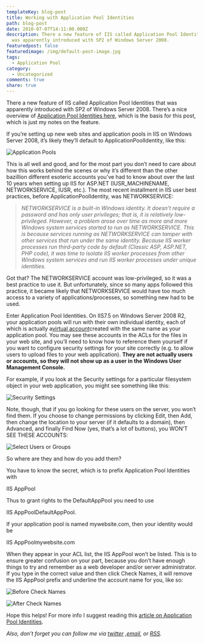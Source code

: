 ```yaml
---
templateKey: blog-post
title: Working with Application Pool Identities
path: blog-post
date: 2010-07-07T14:11:00.000Z
description: There a new feature of IIS called Application Pool Identities that
  was apparently introduced with SP2 of Windows Server 2008.
featuredpost: false
featuredimage: /img/default-post-image.jpg
tags:
  - Application Pool
category:
  - Uncategorized
comments: true
share: true
---
```

There a new feature of IIS called Application Pool Identities that was apparently introduced with SP2 of Windows Server 2008. There’s a nice overview of [Application Pool Identities here](http://learn.iis.net/page.aspx/624/application-pool-identities), which is the basis for this post, which is just my notes on the feature.

If you’re setting up new web sites and application pools in IIS on Windows Server 2008, it’s likely they’ll default to ApplicationPoolIdentity, like this:

![Application Pools](https://stevesmithblog.com/files/media/image/WindowsLiveWriter/WorkingwithApplicationPoolIdentities_F2DF/image_3.png "Application Pools")

This is all well and good, and for the most part you don’t need to care about how this works behind the scenes or why it’s different than the other bazillion different esoteric accounts you’ve had to know about over the last 10 years when setting up IIS for ASP.NET (IUSR_MACHINENAME, NETWORKSERVICE, IUSR, etc.). The most recent installment in IIS user best practices, before ApplicationPoolIdentity, was NETWORKSERVICE:

> *NETWORKSERVICE is a built-in Windows identity. It doesn’t require a password and has only user privileges; that is, it is relatively low-privileged. However, a problem arose over time as more and more Windows system services started to run as NETWORKSERVICE. This is because services running as NETWORKSERVICE can tamper with other services that run under the same identity. Because IIS worker processes run third-party code by default (Classic ASP, ASP.NET, PHP code), it was time to isolate IIS worker processes from other Windows system services and run IIS worker processes under unique identities.*

Got that? The NETWORKSERVICE account was low-privileged, so it was a best practice to use it. But unfortunately, since so many apps followed this practice, it became likely that NETWORKSERVICE would have too much access to a variety of applications/processes, so something new had to be used.

Enter Application Pool Identities. On IIS7.5 on Windows Server 2008 R2, your application pools will run with their own individual identity, each of which is actually a[virtual account](http://technet.microsoft.com/en-us/library/dd548356.aspx)created with the same name as your application pool. You may see these accounts in the ACLs for the files in your web site, and you’ll need to know how to reference them yourself if you want to configure security settings for your site correctly (e.g. to allow users to upload files to your web application). **They are not actually users or accounts, so they will not show up as a user in the Windows User Management Console.**

For example, if you look at the Security settings for a particular filesystem object in your web application, you might see something like this:

![Security Settings](https://stevesmithblog.com/files/media/image/WindowsLiveWriter/WorkingwithApplicationPoolIdentities_F2DF/image_6.png "Security Settings")

Note, though, that if you go looking for these users on the server, you won’t find them. If you choose to change permissions by clicking Edit, then Add, then change the location to your server (if it defaults to a domain), then Advanced, and finally Find Now (yes, that’s a lot of buttons), you WON’T SEE THESE ACCOUNTS:

![Select Users or Groups](https://stevesmithblog.com/files/media/image/WindowsLiveWriter/WorkingwithApplicationPoolIdentities_F2DF/image_9.png "Select Users or Groups")

So where are they and how do you add them?

You have to know the secret, which is to prefix Application Pool Identities with

IIS AppPool

Thus to grant rights to the DefaultAppPool you need to use

IIS AppPoolDefaultAppPool.

If your application pool is named mywebsite.com, then your identity would be

IIS AppPoolmywebsite.com

When they appear in your ACL list, the IIS AppPool won’t be listed. This is to ensure greater confusion on your part, because you don’t have enough things to try and remember as a web developer and/or server administrator. If you type in the correct value and then click Check Names, it will remove the IIS AppPool prefix and underline the account name for you, like so:

![Before Check Names](https://stevesmithblog.com/files/media/image/WindowsLiveWriter/WorkingwithApplicationPoolIdentities_F2DF/image_15.png "Before Check Names")

![After Check Names](https://stevesmithblog.com/files/media/image/WindowsLiveWriter/WorkingwithApplicationPoolIdentities_F2DF/image_14.png "After Check Names")

Hope this helps! For more info I suggest reading this [article on Application Pool Identities](http://learn.iis.net/page.aspx/624/application-pool-identities).



*Also, don’t forget you can follow me via [twitter](http://twitter.com/ardalis) ,[email](http://feedburner.google.com/fb/a/mailverify?uri=StevenSmith), or [RSS](http://feeds.feedburner.com/StevenSmith).*